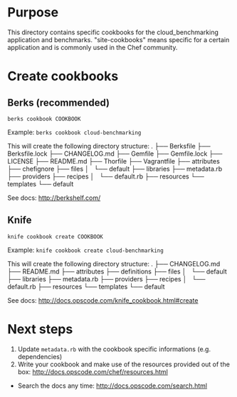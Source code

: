 # Purpose
This directory contains specific cookbooks for the cloud_benchmarking application and benchmarks.
"site-cookbooks" means specific for a certain application and is commonly used in the Chef community.


# Create cookbooks

## Berks (recommended)

`berks cookbook COOKBOOK`

Example: `berks cookbook cloud-benchmarking`

This will create the following directory structure:
.
├── Berksfile
├── Berksfile.lock
├── CHANGELOG.md
├── Gemfile
├── Gemfile.lock
├── LICENSE
├── README.md
├── Thorfile
├── Vagrantfile
├── attributes
├── chefignore
├── files
│   └── default
├── libraries
├── metadata.rb
├── providers
├── recipes
│   └── default.rb
├── resources
└── templates
    └── default

See docs: http://berkshelf.com/


## Knife

`knife cookbook create COOKBOOK`

Example: `knife cookbook create cloud-benchmarking`

This will create the following directory structure:
.
├── CHANGELOG.md
├── README.md
├── attributes
├── definitions
├── files
│   └── default
├── libraries
├── metadata.rb
├── providers
├── recipes
│   └── default.rb
├── resources
└── templates
    └── default

See docs: http://docs.opscode.com/knife_cookbook.html#create


# Next steps

1. Update `metadata.rb` with the cookbook specific informations (e.g. dependencies)
2. Write your cookbook and make use of the resources provided out of the box: http://docs.opscode.com/chef/resources.html
  * Search the docs any time: http://docs.opscode.com/search.html